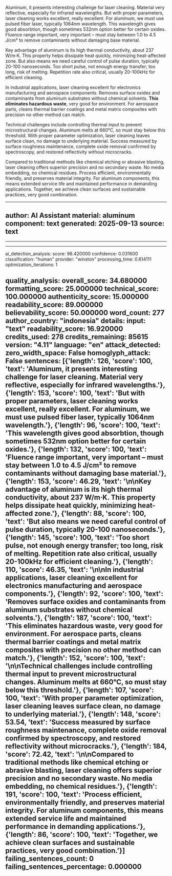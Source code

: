<!-- CONTENT START -->
Aluminum, it presents interesting challenge for laser cleaning. Material very reflective, especially for infrared wavelengths. But with proper parameters, laser cleaning works excellent, really excellent. For aluminum, we must use pulsed fiber laser, typically 1064nm wavelength. This wavelength gives good absorbtion, though sometimes 532nm option better for certain oxides. Fluence range important, very important – must stay between 1.0 to 4.5 J/cm² to remove contaminants without damaging base material.

Key advantage of aluminum is its high thermal conductivity, about 237 W/m·K. This property helps dissipate heat quickly, minimizing heat-affected zone. But also means we need careful control of pulse duration, typically 20-100 nanoseconds. Too short pulse, not enough energy transfer; too long, risk of melting. Repetition rate also critical, usually 20-100kHz for efficient cleaning.

In industrial applications, laser cleaning excellent for electronics manufacturing and aerospace components. Removes surface oxides and contaminants from aluminum substrates without chemical solvents. **This eliminates hazardous waste**, very good for environment. For aerospace parts, cleans thermal barrier coatings and metal matrix composites with precision no other method can match.

Technical challenges include controlling thermal input to prevent microstructural changes. Aluminum melts at 660°C, so must stay below this threshold. With proper parameter optimization, laser cleaning leaves surface clean, no damage to underlying material. Success measured by surface roughness maintenance, complete oxide removal confirmed by spectroscopy, and restored reflectivity without microcracks.

Compared to traditional methods like chemical etching or abrasive blasting, laser cleaning offers superior precision and no secondary waste. No media embedding, no chemical residues. Process efficient, environmentally friendly, and preserves material integrity. For aluminum components, this means extended service life and maintained performance in demanding applications. Together, we achieve clean surfaces and sustainable practices, very good combination.
<!-- CONTENT END -->

<!-- METADATA START -->
---
author: AI Assistant
material: aluminum
component: text
generated: 2025-09-13
source: text
---
---
---
ai_detection_analysis:
  score: 98.420000
  confidence: 0.031600
  classification: "human"
  provider: "winston"
  processing_time: 0.614111
  optimization_iterations: 1

quality_analysis:
  overall_score: 34.680000
  formatting_score: 25.000000
  technical_score: 100.000000
  authenticity_score: 15.000000
  readability_score: 89.000000
  believability_score: 50.000000
  word_count: 277
  author_country: "indonesia"
  details:
    input: "text"
    readability_score: 16.920000
    credits_used: 278
    credits_remaining: 85615
    version: "4.11"
    language: "en"
    attack_detected:
      zero_width_space: False
      homoglyph_attack: False
    sentences: [{'length': 126, 'score': 100, 'text': 'Aluminum, it presents interesting challenge for laser cleaning. Material very reflective, especially for infrared wavelengths.'}, {'length': 153, 'score': 100, 'text': 'But with proper parameters, laser cleaning works excellent, really excellent. For aluminum, we must use pulsed fiber laser, typically 1064nm wavelength.'}, {'length': 96, 'score': 100, 'text': 'This wavelength gives good absorbtion, though sometimes 532nm option better for certain oxides.'}, {'length': 132, 'score': 100, 'text': 'Fluence range important, very important – must stay between 1.0 to 4.5 J/cm² to remove contaminants without damaging base material.'}, {'length': 153, 'score': 46.29, 'text': '\n\nKey advantage of aluminum is its high thermal conductivity, about 237 W/m·K. This property helps dissipate heat quickly, minimizing heat-affected zone.'}, {'length': 88, 'score': 100, 'text': 'But also means we need careful control of pulse duration, typically 20-100 nanoseconds.'}, {'length': 145, 'score': 100, 'text': 'Too short pulse, not enough energy transfer; too long, risk of melting. Repetition rate also critical, usually 20-100kHz for efficient cleaning.'}, {'length': 110, 'score': 46.35, 'text': '\n\nIn industrial applications, laser cleaning excellent for electronics manufacturing and aerospace components.'}, {'length': 92, 'score': 100, 'text': 'Removes surface oxides and contaminants from aluminum substrates without chemical solvents.'}, {'length': 187, 'score': 100, 'text': '**This eliminates hazardous waste**, very good for environment. For aerospace parts, cleans thermal barrier coatings and metal matrix composites with precision no other method can match.'}, {'length': 152, 'score': 100, 'text': '\n\nTechnical challenges include controlling thermal input to prevent microstructural changes. Aluminum melts at 660°C, so must stay below this threshold.'}, {'length': 107, 'score': 100, 'text': 'With proper parameter optimization, laser cleaning leaves surface clean, no damage to underlying material.'}, {'length': 148, 'score': 53.54, 'text': 'Success measured by surface roughness maintenance, complete oxide removal confirmed by spectroscopy, and restored reflectivity without microcracks.'}, {'length': 184, 'score': 72.42, 'text': '\n\nCompared to traditional methods like chemical etching or abrasive blasting, laser cleaning offers superior precision and no secondary waste. No media embedding, no chemical residues.'}, {'length': 191, 'score': 100, 'text': 'Process efficient, environmentally friendly, and preserves material integrity. For aluminum components, this means extended service life and maintained performance in demanding applications.'}, {'length': 86, 'score': 100, 'text': 'Together, we achieve clean surfaces and sustainable practices, very good combination.'}]
    failing_sentences_count: 0
    failing_sentences_percentage: 0.000000
---
<!-- METADATA END -->